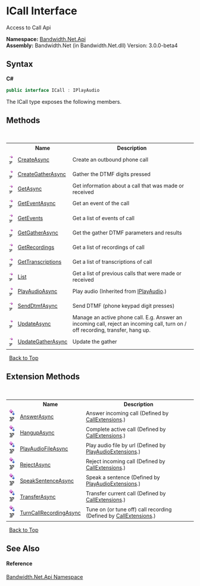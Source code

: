 ﻿# ICall Interface
 

Access to Call Api

**Namespace:**&nbsp;<a href ="N_Bandwidth_Net_Api.md">Bandwidth.Net.Api</a><br />**Assembly:**&nbsp;Bandwidth.Net (in Bandwidth.Net.dll) Version: 3.0.0-beta4

## Syntax

**C#**<br />
``` C#
public interface ICall : IPlayAudio
```

The ICall type exposes the following members.


## Methods
&nbsp;<table><tr><th></th><th>Name</th><th>Description</th></tr><tr><td>![Public method](media/pubmethod.gif "Public method")![Code example](media/CodeExample.png "Code example")</td><td><a href ="M_Bandwidth_Net_Api_ICall_CreateAsync.md">CreateAsync</a></td><td>
Create an outbound phone call</td></tr><tr><td>![Public method](media/pubmethod.gif "Public method")![Code example](media/CodeExample.png "Code example")</td><td><a href ="M_Bandwidth_Net_Api_ICall_CreateGatherAsync.md">CreateGatherAsync</a></td><td>
Gather the DTMF digits pressed</td></tr><tr><td>![Public method](media/pubmethod.gif "Public method")![Code example](media/CodeExample.png "Code example")</td><td><a href ="M_Bandwidth_Net_Api_ICall_GetAsync.md">GetAsync</a></td><td>
Get information about a call that was made or received</td></tr><tr><td>![Public method](media/pubmethod.gif "Public method")![Code example](media/CodeExample.png "Code example")</td><td><a href ="M_Bandwidth_Net_Api_ICall_GetEventAsync.md">GetEventAsync</a></td><td>
Get an event of the call</td></tr><tr><td>![Public method](media/pubmethod.gif "Public method")![Code example](media/CodeExample.png "Code example")</td><td><a href ="M_Bandwidth_Net_Api_ICall_GetEvents.md">GetEvents</a></td><td>
Get a list of events of call</td></tr><tr><td>![Public method](media/pubmethod.gif "Public method")![Code example](media/CodeExample.png "Code example")</td><td><a href ="M_Bandwidth_Net_Api_ICall_GetGatherAsync.md">GetGatherAsync</a></td><td>
Get the gather DTMF parameters and results</td></tr><tr><td>![Public method](media/pubmethod.gif "Public method")![Code example](media/CodeExample.png "Code example")</td><td><a href ="M_Bandwidth_Net_Api_ICall_GetRecordings.md">GetRecordings</a></td><td>
Get a list of recordings of call</td></tr><tr><td>![Public method](media/pubmethod.gif "Public method")![Code example](media/CodeExample.png "Code example")</td><td><a href ="M_Bandwidth_Net_Api_ICall_GetTranscriptions.md">GetTranscriptions</a></td><td>
Get a list of transcriptions of call</td></tr><tr><td>![Public method](media/pubmethod.gif "Public method")![Code example](media/CodeExample.png "Code example")</td><td><a href ="M_Bandwidth_Net_Api_ICall_List.md">List</a></td><td>
Get a list of previous calls that were made or received</td></tr><tr><td>![Public method](media/pubmethod.gif "Public method")![Code example](media/CodeExample.png "Code example")</td><td><a href ="M_Bandwidth_Net_IPlayAudio_PlayAudioAsync.md">PlayAudioAsync</a></td><td>
Play audio
 (Inherited from <a href ="T_Bandwidth_Net_IPlayAudio.md">IPlayAudio</a>.)</td></tr><tr><td>![Public method](media/pubmethod.gif "Public method")![Code example](media/CodeExample.png "Code example")</td><td><a href ="M_Bandwidth_Net_Api_ICall_SendDtmfAsync.md">SendDtmfAsync</a></td><td>
Send DTMF (phone keypad digit presses)</td></tr><tr><td>![Public method](media/pubmethod.gif "Public method")![Code example](media/CodeExample.png "Code example")</td><td><a href ="M_Bandwidth_Net_Api_ICall_UpdateAsync.md">UpdateAsync</a></td><td>
Manage an active phone call. E.g. Answer an incoming call, reject an incoming call, turn on / off recording, transfer, hang up.</td></tr><tr><td>![Public method](media/pubmethod.gif "Public method")![Code example](media/CodeExample.png "Code example")</td><td><a href ="M_Bandwidth_Net_Api_ICall_UpdateGatherAsync.md">UpdateGatherAsync</a></td><td>
Update the gather</td></tr></table>&nbsp;
<a href="#icall-interface">Back to Top</a>

## Extension Methods
&nbsp;<table><tr><th></th><th>Name</th><th>Description</th></tr><tr><td>![Public Extension Method](media/pubextension.gif "Public Extension Method")![Code example](media/CodeExample.png "Code example")</td><td><a href ="M_Bandwidth_Net_Api_CallExtensions_AnswerAsync.md">AnswerAsync</a></td><td>
Answer incoming call
 (Defined by <a href ="T_Bandwidth_Net_Api_CallExtensions.md">CallExtensions</a>.)</td></tr><tr><td>![Public Extension Method](media/pubextension.gif "Public Extension Method")![Code example](media/CodeExample.png "Code example")</td><td><a href ="M_Bandwidth_Net_Api_CallExtensions_HangupAsync.md">HangupAsync</a></td><td>
Complete active call
 (Defined by <a href ="T_Bandwidth_Net_Api_CallExtensions.md">CallExtensions</a>.)</td></tr><tr><td>![Public Extension Method](media/pubextension.gif "Public Extension Method")![Code example](media/CodeExample.png "Code example")</td><td><a href ="M_Bandwidth_Net_PlayAudioExtensions_PlayAudioFileAsync.md">PlayAudioFileAsync</a></td><td>
Play audio file by url
 (Defined by <a href ="T_Bandwidth_Net_PlayAudioExtensions.md">PlayAudioExtensions</a>.)</td></tr><tr><td>![Public Extension Method](media/pubextension.gif "Public Extension Method")![Code example](media/CodeExample.png "Code example")</td><td><a href ="M_Bandwidth_Net_Api_CallExtensions_RejectAsync.md">RejectAsync</a></td><td>
Reject incoming call
 (Defined by <a href ="T_Bandwidth_Net_Api_CallExtensions.md">CallExtensions</a>.)</td></tr><tr><td>![Public Extension Method](media/pubextension.gif "Public Extension Method")![Code example](media/CodeExample.png "Code example")</td><td><a href ="M_Bandwidth_Net_PlayAudioExtensions_SpeakSentenceAsync.md">SpeakSentenceAsync</a></td><td>
Speak a sentence
 (Defined by <a href ="T_Bandwidth_Net_PlayAudioExtensions.md">PlayAudioExtensions</a>.)</td></tr><tr><td>![Public Extension Method](media/pubextension.gif "Public Extension Method")![Code example](media/CodeExample.png "Code example")</td><td><a href ="M_Bandwidth_Net_Api_CallExtensions_TransferAsync.md">TransferAsync</a></td><td>
Transfer current call
 (Defined by <a href ="T_Bandwidth_Net_Api_CallExtensions.md">CallExtensions</a>.)</td></tr><tr><td>![Public Extension Method](media/pubextension.gif "Public Extension Method")![Code example](media/CodeExample.png "Code example")</td><td><a href ="M_Bandwidth_Net_Api_CallExtensions_TurnCallRecordingAsync.md">TurnCallRecordingAsync</a></td><td>
Tune on (or tune off) call recording
 (Defined by <a href ="T_Bandwidth_Net_Api_CallExtensions.md">CallExtensions</a>.)</td></tr></table>&nbsp;
<a href="#icall-interface">Back to Top</a>

## See Also


#### Reference
<a href ="N_Bandwidth_Net_Api.md">Bandwidth.Net.Api Namespace</a><br />